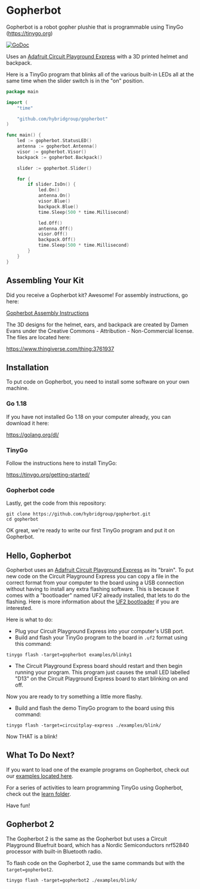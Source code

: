 # Gopherbot

Gopherbot is a robot gopher plushie that is programmable using TinyGo (https://tinygo.org)

[![GoDoc](https://godoc.org/github.com/hybridgroup/gopherbot?status.svg)](https://godoc.org/github.com/hybridgroup/gopherbot)

Uses an [Adafruit Circuit Playground Express](https://www.adafruit.com/product/3333) with a 3D printed helmet and backpack.

Here is a TinyGo program that blinks all of the various built-in LEDs all at the same time when the slider switch is in the "on" position.

```go
package main

import (
	"time"

	"github.com/hybridgroup/gopherbot"
)

func main() {
	led := gopherbot.StatusLED()
	antenna := gopherbot.Antenna()
	visor := gopherbot.Visor()
	backpack := gopherbot.Backpack()

	slider := gopherbot.Slider()

	for {
		if slider.IsOn() {
			led.On()
			antenna.On()
			visor.Blue()
			backpack.Blue()
			time.Sleep(500 * time.Millisecond)

			led.Off()
			antenna.Off()
			visor.Off()
			backpack.Off()
			time.Sleep(500 * time.Millisecond)
		}
	}
}
```

## Assembling Your Kit

Did you receive a Gopherbot kit? Awesome! For assembly instructions, go here:

[Gopherbot Assembly Instructions](./assembly/README.md)

The 3D designs for the helmet, ears, and backpack are created by Damen Evans under the Creative Commons - Attribution - Non-Commercial license. The files are located here:

https://www.thingiverse.com/thing:3761937

## Installation

To put code on Gopherbot, you need to install some software on your own machine.

### Go 1.18

If you have not installed Go 1.18 on your computer already, you can download it here:

https://golang.org/dl/

### TinyGo

Follow the instructions here to install TinyGo:

https://tinygo.org/getting-started/

### Gopherbot code

Lastly, get the code from this repository:

```
git clone https://github.com/hybridgroup/gopherbot.git
cd gopherbot
```

OK great, we're ready to write our first TinyGo program and put it on Gopherbot.

## Hello, Gopherbot

Gopherbot uses an [Adafruit Circuit Playground Express](https://www.adafruit.com/product/3333) as its "brain". To put new code on the Circuit Playground Express you can copy a file in the correct format from your computer to the board using a USB connection without having to install any extra flashing software. This is because it comes with a "bootloader" named UF2 already installed, that lets to do the flashing. Here is more information about the [UF2 bootloader](https://github.com/Microsoft/uf2) if you are interested.

Here is what to do:

- Plug your Circuit Playground Express into your computer's USB port.
- Build and flash your TinyGo program to the board in `.uf2` format using this command:

```shell
tinygo flash -target=gopherbot examples/blinky1
```

- The Circuit Playground Express board should restart and then begin running your program. This program just causes the small LED labelled "D13" on the Circuit Playground Express board to start blinking on and off.

Now you are ready to try something a little more flashy.

- Build and flash the demo TinyGo program to the board using this command:

```shell
tinygo flash -target=circuitplay-express ./examples/blink/
```

Now THAT is a blink!

## What To Do Next?

If you want to load one of the example programs on Gopherbot, check out our [examples located here](./examples).

For a series of activities to learn programming TinyGo using Gopherbot, check out the [learn folder](./learn/README.md).

Have fun!

## Gopherbot 2

The Gopherbot 2 is the same as the Gopherbot but uses a Circuit Playground Bluefruit board, which has a Nordic Semiconductors nrf52840 processor with built-in Bluetooth radio.

To flash code on the Gopherbot 2, use the same commands but with the `target=gopherbot2`.

```shell
tinygo flash -target=gopherbot2 ./examples/blink/
```
